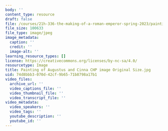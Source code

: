 ```yaml
---
body: ''
content_type: resource
draft: false
file: /courses/21h-336-the-making-of-a-roman-emperor-spring-2023/painting-of-augustus-and-cinna-chp-image-original-size.jpg
file_size: 100633
file_type: image/jpeg
image_metadata:
  caption: ''
  credit: ''
  image-alt: ''
learning_resource_types: []
license: https://creativecommons.org/licenses/by-nc-sa/4.0/
resourcetype: Image
title: Painting of Augustus and Cinna CHP image Original Size.jpg
uid: 74d8bbb3-070d-42cf-9b65-71b8798a17b1
video_files:
  archive_url: ''
  video_captions_file: ''
  video_thumbnail_file: ''
  video_transcript_file: ''
video_metadata:
  video_speakers: ''
  video_tags: ''
  youtube_description: ''
  youtube_id: ''
---
```

